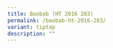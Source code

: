 ```yaml
---
title: Baobab (HT 2016 283)
permalink: /baobab-ht-2016-283/
variant: tiptap
description: ""
---
```

